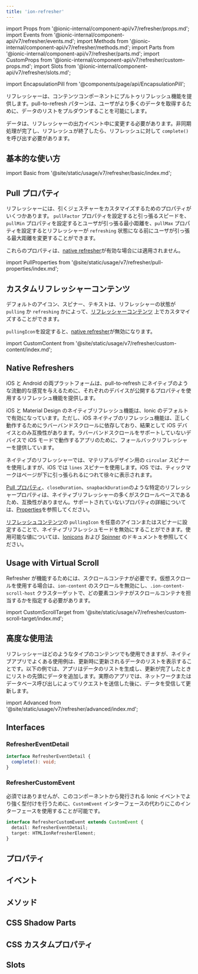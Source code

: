 ```yaml
---
title: 'ion-refresher'
---
```


import Props from '@ionic-internal/component-api/v7/refresher/props.md';
import Events from '@ionic-internal/component-api/v7/refresher/events.md';
import Methods from '@ionic-internal/component-api/v7/refresher/methods.md';
import Parts from '@ionic-internal/component-api/v7/refresher/parts.md';
import CustomProps from '@ionic-internal/component-api/v7/refresher/custom-props.md';
import Slots from '@ionic-internal/component-api/v7/refresher/slots.md';

<head>
  <title>ion-refresher: Pull-to-Refresh Page Content on Ionic Apps</title>
  <meta
    name="description"
    content="ion-refresherは、コンテンツコンポーネントにpull-to-refresh機能を提供します。これにより、ユーザーはタッチ操作でページをプルダウンし、より多くのデータを取得することができます。"
  />
</head>

import EncapsulationPill from '@components/page/api/EncapsulationPill';

リフレッシャーは、コンテンツコンポーネントにプルトゥリフレッシュ機能を提供します。pull-to-refresh パターンは、ユーザがより多くのデータを取得するために、データのリストをプルダウンすることを可能にします。

データは、リフレッシャーの出力イベント中に変更する必要があります。非同期処理が完了し、リフレッシュが終了したら、リフレッシュに対して `complete()` を呼び出す必要があります。

## 基本的な使い方

import Basic from '@site/static/usage/v7/refresher/basic/index.md';

<Basic />

## Pull プロパティ

リフレッシャーには、引くジェスチャーをカスタマイズするためのプロパティがいくつかあります。 `pullFactor` プロパティを設定すると引っ張るスピードを、`pullMin` プロパティを設定するとユーザが引っ張る最小距離を、`pullMax` プロパティを設定するとリフレッシャーが `refreshing` 状態になる前にユーザが引っ張る最大距離を変更することができます。

これらのプロパティは、[native refresher](#native-refreshers)が有効な場合には適用されません。

import PullProperties from '@site/static/usage/v7/refresher/pull-properties/index.md';

<PullProperties />

## カスタムリフレッシャーコンテンツ

デフォルトのアイコン、スピナー、テキストは、リフレッシャーの状態が `pulling` か `refreshing` かによって、[リフレッシャーコンテンツ](./refresher-content) 上でカスタマイズすることができます。

`pullingIcon`を設定すると、[native refresher](#native-refreshers)が無効になります。

import CustomContent from '@site/static/usage/v7/refresher/custom-content/index.md';

<CustomContent />

## Native Refreshers

iOS と Android の両プラットフォームは、pull-to-refresh にネイティブのような流動的な感覚を与えるために、それぞれのデバイスが公開するプロパティを使用するリフレッシュ機能を提供します。

iOS と Material Design のネイティブリフレッシュ機能は、Ionic のデフォルトで有効になっています。ただし、iOS ネイティブのリフレッシュ機能は、正しく動作するためにラバーバンドスクロールに依存しており、結果として iOS デバイスとのみ互換性があります。ラバーバンドスクロールをサポートしていないデバイスで iOS モードで動作するアプリのために、フォールバックリフレッシャーを提供しています。

ネイティブのリフレッシャーでは、マテリアルデザイン用の `circular` スピナーを使用しますが、iOS では `lines` スピナーを使用します。iOS では、ティックマークはページが下に引っ張られるにつれて徐々に表示されます。

[Pull プロパティ](#pull-properties)、`closeDuration`、`snapbackDuration`のような特定のリフレッシャープロパティは、ネイティブリフレッシャーの多くがスクロールベースであるため、互換性がありません。サポートされていないプロパティの詳細については、[Properties](#properties)を参照してください。

[リフレッシュコンテンツ](#custom-refresher-content)の `pullingIcon` を任意のアイコンまたはスピナーに設定することで、ネイティブリフレッシュモードを無効にすることができます。使用可能な値については、[Ionicons](https://ionic.io/ionicons) および [Spinner](./spinner) のドキュメントを参照してください。

## Usage with Virtual Scroll

Refresher が機能するためには、スクロールコンテナが必要です。仮想スクロールを使用する場合は、`ion-content` のスクロールを無効にし、`.ion-content-scroll-host` クラスターゲットで、どの要素コンテナがスクロールコンテナを担当するかを指定する必要があります。

import CustomScrollTarget from '@site/static/usage/v7/refresher/custom-scroll-target/index.md';

<CustomScrollTarget />

## 高度な使用法

リフレッシャーはどのようなタイプのコンテンツでも使用できますが、ネイティブアプリでよくある使用例は、更新時に更新されるデータのリストを表示することです。以下の例では、アプリはデータのリストを生成し、更新が完了したときにリストの先頭にデータを追加します。実際のアプリでは、ネットワークまたはデータベース呼び出しによってリクエストを送信した後に、データを受信して更新します。

import Advanced from '@site/static/usage/v7/refresher/advanced/index.md';

<Advanced />

## Interfaces

### RefresherEventDetail

```typescript
interface RefresherEventDetail {
  complete(): void;
}
```

### RefresherCustomEvent

必須ではありませんが、このコンポーネントから発行される Ionic イベントでより強く型付けを行うために、`CustomEvent` インターフェースの代わりにこのインターフェースを使用することが可能です。

```typescript
interface RefresherCustomEvent extends CustomEvent {
  detail: RefresherEventDetail;
  target: HTMLIonRefresherElement;
}
```

## プロパティ

<Props />

## イベント

<Events />

## メソッド

<Methods />

## CSS Shadow Parts

<Parts />

## CSS カスタムプロパティ

<CustomProps />

## Slots

<Slots />

